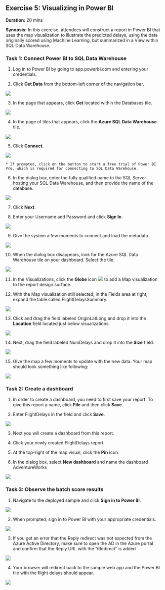## **Exercise 5:** Visualizing in Power BI 

**Duration:** 20 mins

**Synopsis:** In this exercise, attendees will construct a report in Power BI that uses the map visualization to illustrate the predicted delays, using the data originally scored using Machine Learning, but summarized in a View within SQL Data Warehouse.

### **Task 1:** Connect Power BI to SQL Data Warehouse

1.	Log in to Power BI by going to app.powerbi.com and entering your credentials.

2.	Click **Get Data** from the bottom-left corner of the navigation bar.
<img src="../images/pbi_get_data.jpg" class="block"/>

3.	In the page that appears, click **Get** located within the Databases tile.
<img src="../images/pbi_get_databases.jpg" class="block"/>

4.	In the page of tiles that appears, click the **Azure SQL Data Warehouse** tile.
<img src="../images/pbi_adw_tile.jpg" class="block"/>

5.	Click **Connect**.
<img src="../images/pbi_conect.jpg" class="block"/>

    * If prompted, click on the button to start a free trial of Power BI Pro, which is required for connecting to SQL Data Warehouse.

6.	In the dialog box, enter the fully qualified name to the SQL Server hosting your SQL Data Warehouse, and then provide the name of the database.
<img src="../images/pbi_adw_server.jpg" class="block"/>

7.	Click **Next**.

8.	Enter your Username and Password and click **Sign In**.
<img src="../images/pbi_adw_enter_login.jpg" class="block"/>

9.	Give the system a few moments to connect and load the metadata.
<img src="../images/pbi_importing_data.jpg" class="block"/>

10.	When the dialog box disappears, look for the Azure SQL Data Warehouse tile on your dashboard. Select the tile.
<img src="../images/pbi_adw_dashboard_tile.jpg" class="block"/>

11.	In the Visualizations, click the **Globe** icon <img src="../images/globe_icon.jpg" class="inline"/> to add a Map visualization to the report design surface.

12.	With the Map visualization still selected, in the Fields area at right, expand the table called FlightDelaysSummary.
<img src="../images/pbi_flightdelayssummary.jpg" class="block"/>

13.	Click and drag the field labeled OriginLatLong and drop it into the **Location** field located just below visualizations.
<img src="../images/pbi_originlatlong.jpg" class="block"/>

14.	Next, drag the field labeled NumDelays and drop it into the **Size** field.
<img src="../images/pbi_numdeplays.jpg" class="block"/>

15.	Give the map a few moments to update with the new data. Your map should look something like following:
<img src="../images/pbi_map.jpg" class="block"/>

### **Task 2:** Create a dashboard

1.	In order to create a dashboard, you need to first save your report. To give this report a name, click **File** and then click **Save**. 

2.	Enter FlightDelays in the field and click **Save**.
<img src="../images/pbi_save_report.jpg" class="block"/>

3.	Next you will create a dashboard from this report. 

4.	Click your newly created FlightDelays report.

5.	At the top-right of the map visual, click the **Pin** icon.

6.	In the dialog box, select **New dashboard** and name the dashboard AdventureWorks
<img src="../images/pbi_pin_to_dashboard.jpg" class="block"/>

### **Task 3:** Observe the batch score results

1.	Navigate to the deployed sample and click **Sign in to Power BI**.
<img src="../images/pbi_signin.jpg" class="block"/>

2.	When prompted, sign in to Power BI with your appropriate credentials.
<img src="../images/pbi_signin_credentials.jpg" class="block"/>

3.	 If you get an error that the Reply redirect was not expected from the Azure Active Directory, make sure to open the AD in the Azure portal and confirm that the Reply URL with the “/Redirect” is added
<img src="../images/pbi_reply_urls.jpg" class="block"/>

4.	 Your browser will redirect back to the sample web app and the Power BI tile with the flight delays should appear.
<img src="../images/pbi_redirect.jpg" class="block"/>